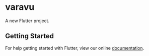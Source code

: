 # varavu

A new Flutter project.

## Getting Started

For help getting started with Flutter, view our online
[documentation](https://flutter.io/).
